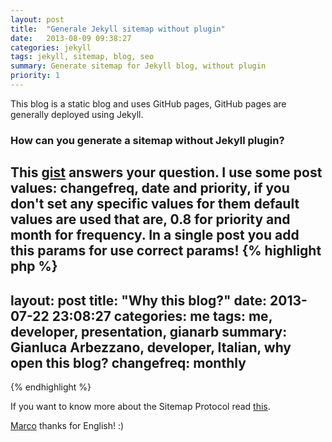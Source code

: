 ```yaml
---
layout: post
title:  "Generale Jekyll sitemap without plugin"
date:   2013-08-09 09:38:27
categories: jekyll
tags: jekyll, sitemap, blog, seo
summary: Generate sitemap for Jekyll blog, without plugin
priority: 1
---
```


This blog is a static blog and uses GitHub pages, GitHub pages are generally deployed using Jekyll.

### How can you generate a sitemap without Jekyll plugin?
This [gist](https://gist.github.com/GianArb/6172377) answers your question.
I use some post values: changefreq, date and priority, if you don't set any specific values for them default values are used that are, 0.8 for priority and month for frequency.
In a single post you add this params for use correct params!
{% highlight php %}
---
layout: post
title:  "Why this blog?"
date:   2013-07-22 23:08:27
categories: me
tags: me, developer, presentation, gianarb
summary: Gianluca Arbezzano, developer, Italian, why open this blog?
changefreq: monthly
---
{% endhighlight %}

If you want to know more about the Sitemap Protocol read [this](http://www.sitemaps.org/protocol.html).

[Marco](https://github.com/MarcoDeBortoli) thanks for English! :)
